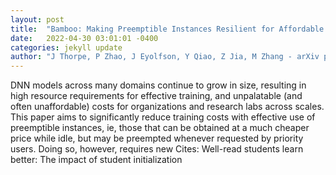 ```yaml
---
layout: post
title:  "Bamboo: Making Preemptible Instances Resilient for Affordable Training of Large DNNs"
date:   2022-04-30 03:01:01 -0400
categories: jekyll update
author: "J Thorpe, P Zhao, J Eyolfson, Y Qiao, Z Jia, M Zhang - arXiv preprint arXiv , 2022"
---
```

DNN models across many domains continue to grow in size, resulting in high resource requirements for effective training, and unpalatable (and often unaffordable) costs for organizations and research labs across scales. This paper aims to significantly reduce training costs with effective use of preemptible instances, ie, those that can be obtained at a much cheaper price while idle, but may be preempted whenever requested by priority users. Doing so, however, requires new Cites: Well-read students learn better: The impact of student initialization
